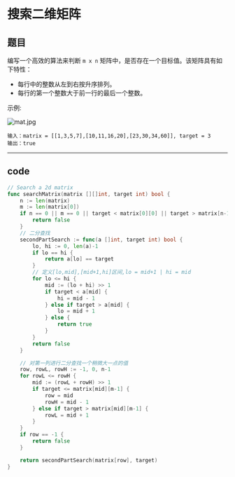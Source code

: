 # 搜索二维矩阵

## 题目

编写一个高效的算法来判断 `m x n` 矩阵中，是否存在一个目标值。该矩阵具有如下特性：

* 每行中的整数从左到右按升序排列。
* 每行的第一个整数大于前一行的最后一个整数。

示例:

![mat.jpg](https://s2.loli.net/2022/07/18/FCABP3OLkl6zDHu.jpg)

```text
输入：matrix = [[1,3,5,7],[10,11,16,20],[23,30,34,60]], target = 3
输出：true
```

---

## code

```go
// Search a 2d matrix
func searchMatrix(matrix [][]int, target int) bool {
	n := len(matrix)
	m := len(matrix[0])
	if n == 0 || m == 0 || target < matrix[0][0] || target > matrix[n-1][m-1] {
		return false
	}
	// 二分查找
	secondPartSearch := func(a []int, target int) bool {
		lo, hi := 0, len(a)-1
		if lo == hi {
			return a[lo] == target
		}
		// 定义[lo,mid],[mid+1,hi]区间,lo = mid+1 | hi = mid
		for lo <= hi {
			mid := (lo + hi) >> 1
			if target < a[mid] {
				hi = mid - 1
			} else if target > a[mid] {
				lo = mid + 1
			} else {
				return true
			}
		}
		return false
	}

	// 对第一列进行二分查找一个稍微大一点的值
	row, rowL, rowH := -1, 0, n-1
	for rowL <= rowH {
		mid := (rowL + rowH) >> 1
		if target <= matrix[mid][m-1] {
			row = mid
			rowH = mid - 1
		} else if target > matrix[mid][m-1] {
			rowL = mid + 1
		}
	}
	if row == -1 {
		return false
	}

	return secondPartSearch(matrix[row], target)
}
```
